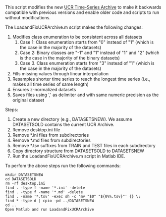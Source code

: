 This script modifies the new [UCR Time-Series Archive](https://www.cs.ucr.edu/%7Eeamonn/time_series_data_2018/) to make it backwards compatible with previous versions and enable older code and scripts to run without modifications.

The LoadandFixUCRArchive.m script makes the following changes:

1. Modifies class enumeration to be consistent across all datasets
    1. Case 1: Class enumeration starts from "0" instead of "1" (which is the case in the majority of the datasets)
    2. Case 2: Binary classes are "-1" and "1" instead of "1" and "2" (which is the case in the majority of the binary datasets)
    3. Case 3. Class enumeration starts from "3" instead of "1" (which is the case in the majority of the datasets)
2. Fills missing values through linear interpolation
3. Resamples shorter time series to reach the longest time series (i.e., makes all time series of same length)
4. Ensures z-normalized datasets
5. Saves files using ',' as delimiter and with same numeric precision as the original dataset


Steps:
1. Create a new directory (e.g., DATASETSNEW). We assume DATASETSOLD contains the current UCR Archive.
2. Remove desktop.ini file
3. Remove \*.ini files from subdirectories
4. Remove \*.md files from subdirectories
5. Remove \*.tsv suffixes from TRAIN and TEST files in each subdirectory
6. Copy directory structure from DATASETSOLD to DATASETSNEW
7. Run the LoadandFixUCRArchive.m script in Matlab IDE.

To perfom the above steps run the following commands:

```
mkdir DATASETSNEW
cd DATASETSOLD
rm -rf desktop.ini
find . -type f -name '*.ini' -delete
find . -type f -name '*.md' -delete
find . -name '*.tsv' -exec sh -c 'mv "$0" "${0%%.tsv}"' {} \;
find * -type d | cpio -pd ../DATASETSNEW
cd ..
Open Matlab and run LoadandFixUCRArchive
```
